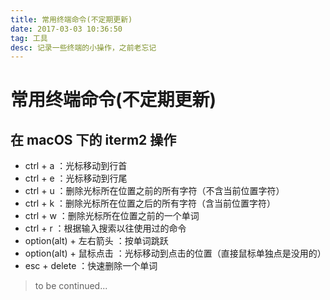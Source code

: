 ```yaml
---
title: 常用终端命令(不定期更新)
date: 2017-03-03 10:36:50
tag: 工具
desc: 记录一些终端的小操作，之前老忘记
---
```


# 常用终端命令(不定期更新)

## 在 macOS 下的 iterm2 操作

- ctrl + a ：光标移动到行首
- ctrl + e ：光标移动到行尾
- ctrl + u ：删除光标所在位置之前的所有字符（不含当前位置字符）
- ctrl + k ：删除光标所在位置之后的所有字符（含当前位置字符）
- ctrl + w ：删除光标所在位置之前的一个单词
- ctrl + r ：根据输入搜索以往使用过的命令
- option(alt) + 左右箭头 ：按单词跳跃
- option(alt) + 鼠标点击 ：光标移动到点击的位置（直接鼠标单独点是没用的）
- esc + delete ：快速删除一个单词

> to be continued...
